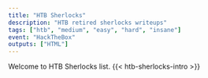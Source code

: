 ```yaml
---
title: "HTB Sherlocks"
description: "HTB retired sherlocks writeups"
tags: ["htb", "medium", "easy", "hard", "insane"]
event: "HackTheBox"
outputs: ["HTML"]
---
```

Welcome to HTB Sherlocks list.
{{< htb-sherlocks-intro >}}
